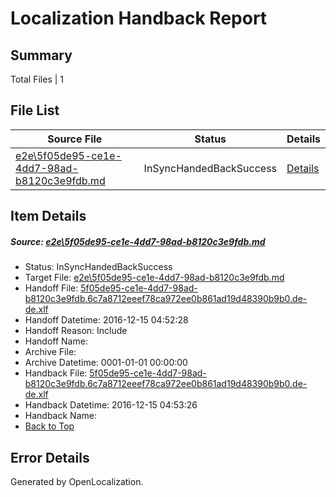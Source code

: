 # <a name='report-top'></a> Localization Handback Report

## Summary
 Total Files | 1

## File List
 Source File | Status | Details 
 ----------- | ------ | ------- 
 [e2e\5f05de95-ce1e-4dd7-98ad-b8120c3e9fdb.md](https://github.com/OpenLocalizationTestOrg/ol-test0/blob/315913d4e4ed428dc09a3398f24e03f13e7c83bd/e2e/5f05de95-ce1e-4dd7-98ad-b8120c3e9fdb.md) | InSyncHandedBackSuccess | [Details](#f147021053fbe8861cbfaf680939d7f6e8ca5af41)

## Item Details
##### <a name='f147021053fbe8861cbfaf680939d7f6e8ca5af41'></a> Source: [e2e\5f05de95-ce1e-4dd7-98ad-b8120c3e9fdb.md](https://github.com/OpenLocalizationTestOrg/ol-test0/blob/315913d4e4ed428dc09a3398f24e03f13e7c83bd/e2e/5f05de95-ce1e-4dd7-98ad-b8120c3e9fdb.md)
* Status: InSyncHandedBackSuccess
* Target File: [e2e\5f05de95-ce1e-4dd7-98ad-b8120c3e9fdb.md](https://github.com/OpenLocalizationTestOrg/ol-test0-dede/blob/297d82248bdb1c96493e0026947cd185a9789f56/e2e/5f05de95-ce1e-4dd7-98ad-b8120c3e9fdb.md)
* Handoff File: [5f05de95-ce1e-4dd7-98ad-b8120c3e9fdb.6c7a8712eeef78ca972ee0b861ad19d48390b9b0.de-de.xlf](https://github.com/OpenLocalizationTestOrg/ol-test0-handoff/blob/b0bba3e195d0509d7703eac07f217e71cc95ee68/ol-handoff/OpenLocalizationTestOrg/ol-test0-dede/xinjiang/ht/5f05de95-ce1e-4dd7-98ad-b8120c3e9fdb.6c7a8712eeef78ca972ee0b861ad19d48390b9b0.de-de.xlf)
* Handoff Datetime: 2016-12-15 04:52:28
* Handoff Reason: Include
* Handoff Name: 
* Archive File: 
* Archive Datetime: 0001-01-01 00:00:00
* Handback File: [5f05de95-ce1e-4dd7-98ad-b8120c3e9fdb.6c7a8712eeef78ca972ee0b861ad19d48390b9b0.de-de.xlf](https://github.com/OpenLocalizationTestOrg/ol-test0-handback/blob/5695bd31a3effb40740134f4d78c65408cac922a/ol-handback/OpenLocalizationTestOrg/ol-test0-dede/xinjiang/ht/5f05de95-ce1e-4dd7-98ad-b8120c3e9fdb.6c7a8712eeef78ca972ee0b861ad19d48390b9b0.de-de.xlf)
* Handback Datetime: 2016-12-15 04:53:26
* Handback Name: 
* [Back to Top](#report-top)


## Error Details

Generated by OpenLocalization.
